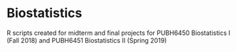 # Biostatistics

R scripts created for midterm and final projects for PUBH6450 Biostatistics I (Fall 2018) and PUBH6451 Biostatistics II (Spring 2019)
